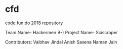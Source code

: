 # cfd
code.fun.do 2018 repository

Team Name- Hackermen B-)
Project Name- Sciscraper

Contributors:
Vaibhav Jindal
Anish Saxena
Naman Jain
